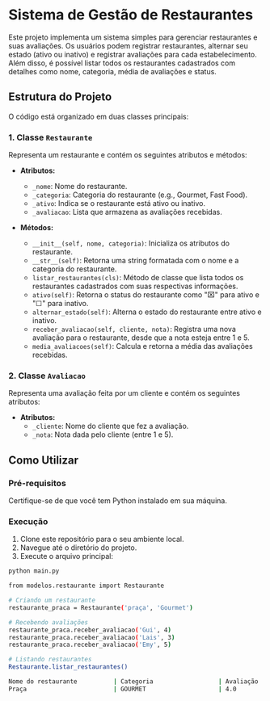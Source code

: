 # Sistema de Gestão de Restaurantes

Este projeto implementa um sistema simples para gerenciar restaurantes e suas avaliações. Os usuários podem registrar restaurantes, alternar seu estado (ativo ou inativo) e registrar avaliações para cada estabelecimento. Além disso, é possível listar todos os restaurantes cadastrados com detalhes como nome, categoria, média de avaliações e status.

## Estrutura do Projeto

O código está organizado em duas classes principais:

### 1. Classe `Restaurante`
Representa um restaurante e contém os seguintes atributos e métodos:

- **Atributos:**
  - `_nome`: Nome do restaurante.
  - `_categoria`: Categoria do restaurante (e.g., Gourmet, Fast Food).
  - `_ativo`: Indica se o restaurante está ativo ou inativo.
  - `_avaliacao`: Lista que armazena as avaliações recebidas.

- **Métodos:**
  - `__init__(self, nome, categoria)`: Inicializa os atributos do restaurante.
  - `__str__(self)`: Retorna uma string formatada com o nome e a categoria do restaurante.
  - `listar_restaurantes(cls)`: Método de classe que lista todos os restaurantes cadastrados com suas respectivas informações.
  - `ativo(self)`: Retorna o status do restaurante como "⌧" para ativo e "☐" para inativo.
  - `alternar_estado(self)`: Alterna o estado do restaurante entre ativo e inativo.
  - `receber_avaliacao(self, cliente, nota)`: Registra uma nova avaliação para o restaurante, desde que a nota esteja entre 1 e 5.
  - `media_avaliacoes(self)`: Calcula e retorna a média das avaliações recebidas.

### 2. Classe `Avaliacao`
Representa uma avaliação feita por um cliente e contém os seguintes atributos:

- **Atributos:**
  - `_cliente`: Nome do cliente que fez a avaliação.
  - `_nota`: Nota dada pelo cliente (entre 1 e 5).

## Como Utilizar

### Pré-requisitos

Certifique-se de que você tem Python instalado em sua máquina.

### Execução

1. Clone este repositório para o seu ambiente local.
2. Navegue até o diretório do projeto.
3. Execute o arquivo principal:

```bash
python main.py

from modelos.restaurante import Restaurante

# Criando um restaurante
restaurante_praca = Restaurante('praça', 'Gourmet')

# Recebendo avaliações
restaurante_praca.receber_avaliacao('Gui', 4)
restaurante_praca.receber_avaliacao('Lais', 3)
restaurante_praca.receber_avaliacao('Emy', 5)

# Listando restaurantes
Restaurante.listar_restaurantes()

Nome do restaurante          | Categoria                  | Avaliação                  | Status
Praça                        | GOURMET                    | 4.0                        | ☐

